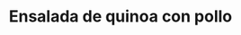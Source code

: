 ---
title: "Ensalada de quinoa con pollo"
description: "Contiene quinoa, pollo, aguacate, maíz dulce, arándanos, cilantro."
image: "/ensalada-quinoa.jpeg"
type: "cena"
destacada: false
---